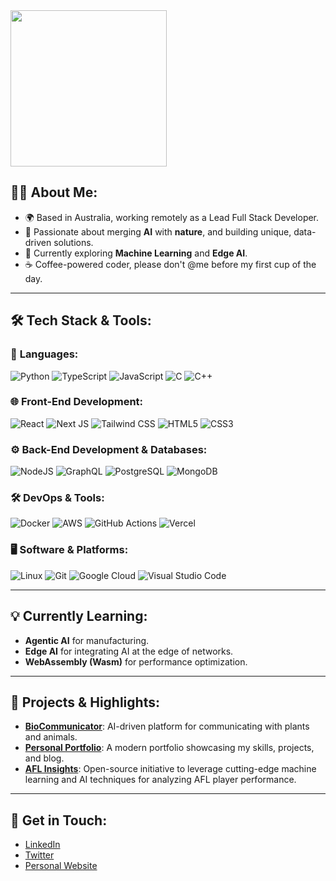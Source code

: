 <img src="https://i.giphy.com/media/v1.Y2lkPTc5MGI3NjExN2IxdzVvODZxZm8xNDRkcWFoeXIzcHJvN25qdGt2YjZiMDhndHNlYyZlcD12MV9pbnRlcm5hbF9naWZfYnlfaWQmY3Q9Zw/zdF3lMDlvCYWA/giphy.gif" width="250" />

## 👨‍💻 About Me:

- 🌍 Based in Australia, working remotely as a Lead Full Stack Developer.
- 🔭 Passionate about merging **AI** with **nature**, and building unique, data-driven solutions.
- 🌱 Currently exploring **Machine Learning** and **Edge AI**.
- ☕️ Coffee-powered coder, please don't @me before my first cup of the day.

---

## 🛠️ Tech Stack & Tools:

### 🚀 **Languages:**

![Python](https://img.shields.io/badge/Python%20-%2314354C.svg?style=for-the-badge&logo=python&logoColor=white)
![TypeScript](https://img.shields.io/badge/TypeScript-%23007ACC.svg?style=for-the-badge&logo=typescript&logoColor=white)
![JavaScript](https://img.shields.io/badge/JavaScript%20-%23F7DF1E.svg?style=for-the-badge&logo=javascript&logoColor=black)
![C](https://img.shields.io/badge/C%20-%232370ED.svg?style=for-the-badge&logo=c&logoColor=white)
![C++](https://img.shields.io/badge/C++%20-%2300599C.svg?style=for-the-badge&logo=c%2B%2B&logoColor=white)

### 🌐 **Front-End Development:**

![React](https://img.shields.io/badge/react-%2320232a.svg?style=for-the-badge&logo=react&logoColor=%2361DAFB)
![Next JS](https://img.shields.io/badge/Next-black?style=for-the-badge&logo=next.js&logoColor=white)
![Tailwind CSS](https://img.shields.io/badge/Tailwind_CSS-%2338B2AC.svg?style=for-the-badge&logo=tailwind-css&logoColor=white)
![HTML5](https://img.shields.io/badge/HTML5%20-%23E34F26.svg?style=for-the-badge&logo=html5&logoColor=white)
![CSS3](https://img.shields.io/badge/CSS%20-%231572B6.svg?style=for-the-badge&logo=css3&logoColor=white)

### ⚙️ **Back-End Development & Databases:**

![NodeJS](https://img.shields.io/badge/Node.js-%2343853D.svg?style=for-the-badge&logo=node.js&logoColor=white)
![GraphQL](https://img.shields.io/badge/GraphQL-E10098?style=for-the-badge&logo=graphql&logoColor=white)
![PostgreSQL](https://img.shields.io/badge/PostgreSQL-%23336791.svg?style=for-the-badge&logo=postgresql&logoColor=white)
![MongoDB](https://img.shields.io/badge/MongoDB-%2347A248.svg?style=for-the-badge&logo=mongodb&logoColor=white)

### 🛠️ **DevOps & Tools:**

![Docker](https://img.shields.io/badge/Docker-%230db7ed.svg?style=for-the-badge&logo=docker&logoColor=white)
![AWS](https://img.shields.io/badge/AWS-%23232F3E.svg?style=for-the-badge&logo=amazon-aws&logoColor=white)
![GitHub Actions](https://img.shields.io/badge/GitHub%20Actions-%232671E5.svg?style=for-the-badge&logo=github-actions&logoColor=white)
![Vercel](https://img.shields.io/badge/vercel-%23000000.svg?style=for-the-badge&logo=vercel&logoColor=white)

### 🖥️ **Software & Platforms:**

![Linux](https://img.shields.io/badge/Linux-FCC624?style=for-the-badge&logo=linux&logoColor=black)
![Git](https://img.shields.io/badge/git-%23F05033.svg?style=for-the-badge&logo=git&logoColor=white)
![Google Cloud](https://img.shields.io/badge/Google%20Cloud-%234285F4.svg?style=for-the-badge&logo=google-cloud&logoColor=white)
![Visual Studio Code](https://img.shields.io/badge/Visual%20Studio%20Code-0078d7.svg?style=for-the-badge&logo=visual-studio-code&logoColor=white)

---

## 💡 Currently Learning:

- **Agentic AI** for manufacturing.
- **Edge AI** for integrating AI at the edge of networks.
- **WebAssembly (Wasm)** for performance optimization.

---

## 🧠 Projects & Highlights:

- **[BioCommunicator](https://github.com/tom-boyle/biocommunicator)**: AI-driven platform for communicating with plants and animals.
- **[Personal Portfolio](https://tomboyle.io)**: A modern portfolio showcasing my skills, projects, and blog.
- **[AFL Insights](https://github.com/tom-boyle/AFL-Player-Performance-Analyzer)**: Open-source initiative to leverage cutting-edge machine learning and AI techniques for analyzing AFL player performance.

---

## 💬 Get in Touch:

- [LinkedIn](https://linkedin.com/in/tom-boyle-au)
- [Twitter](https://twitter.com/tomlikestocode)
- [Personal Website](https://tomboyle.io)

<!---
tom-boyle/tom-boyle is a ✨ special ✨ repository because its `README.md` (this file) appears on your GitHub profile.
You can click the Preview link to take a look at your changes.
--->
